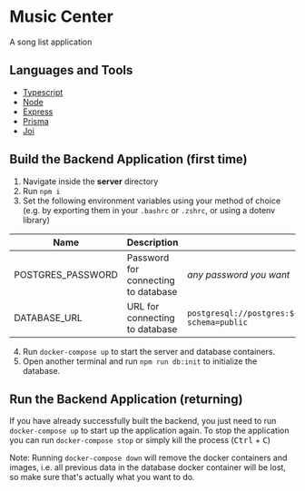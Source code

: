 # Music Center

A song list application

## Languages and Tools

- [Typescript](https://www.typescriptlang.org/)
- [Node](https://nodejs.org/)
- [Express](https://expressjs.com/)
- [Prisma](https://www.prisma.io/)
- [Joi](https://joi.dev/)

## Build the Backend Application (first time)

1. Navigate inside the **server** directory
2. Run `npm i`
2. Set the following environment variables using your method of choice (e.g. by exporting them in your `.bashrc` or `.zshrc`, or using a dotenv library)

| Name              | Description                         | Value                                                                                  |
| ----------------- | ----------------------------------- | -------------------------------------------------------------------------------------- |
| POSTGRES_PASSWORD | Password for connecting to database | _any password you want_                                                                |
| DATABASE_URL      | URL for connecting to database      | `postgresql://postgres:${POSTGRES_PASSWORD}@localhost:5432/music_center?schema=public` |

4. Run `docker-compose up` to start the server and database containers.
5. Open another terminal and run `npm run db:init` to initialize the database.

## Run the Backend Application (returning)

If you have already successfully built the backend, you just need to run `docker-compose up` to start up the application again. To stop the application you can run `docker-compose stop` or simply kill the process (<kbd>Ctrl</kbd> + <kbd>C</kbd>)

Note: Running `docker-compose down` will remove the docker containers and images, i.e. all previous data in the database docker container will be lost, so make sure that's actually what you want to do.
